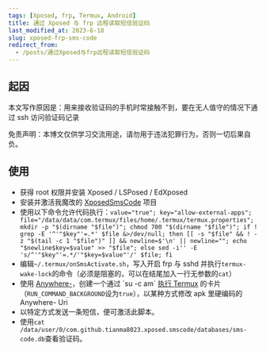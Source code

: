 ```yaml
---
tags: [Xposed, frp, Termux, Android]
title: 通过 Xposed 与 frp 远程读取短信验证码
last_modified_at: 2023-6-18
slug: xposed-frp-sms-code
redirect_from: 
  - /posts/通过Xposed与frp远程读取短信验证码
---
```


## 起因

本文写作原因是：用来接收验证码的手机时常接触不到，要在无人值守的情况下通过 ssh 访问验证码记录

免责声明：本博文仅供学习交流用途，请勿用于违法犯罪行为，否则一切后果自负。

## 使用

- 获得 root 权限并安装 Xposed / LSPosed / EdXposed
- 安装并激活我魔改的 [XposedSmsCode](https://github.com/Young-Lord/XposedSmsCodeTermux) 项目
- 使用以下命令允许代码执行：`value="true"; key="allow-external-apps"; file="/data/data/com.termux/files/home/.termux/termux.properties"; mkdir -p "$(dirname "$file")"; chmod 700 "$(dirname "$file")"; if ! grep -E '^'"$key"'=.*' $file &>/dev/null; then [[ -s "$file" && ! -z "$(tail -c 1 "$file")" ]] && newline=$'\n' || newline=""; echo "$newline$key=$value" >> "$file"; else sed -i'' -E 's/^'"$key"'=.*/'"$key=$value"'/' $file; fi`
- 编辑`~/.termux/onSmsActivate.sh`，写入开启 frp 与 sshd 并执行`termux-wake-lock`的命令（必须是阻塞的，可以在结尾加入一行无参数的`cat`）
- 使用 [Anywhere-](https://www.coolapk.com/apk/com.absinthe.anywhere_)，创建一个通过 `su -c am` [执行 Termux](https://github.com/termux/termux-app/wiki/RUN_COMMAND-Intent#top-command-with-am-startservice-command) 的卡片（`RUN_COMMAND_BACKGROUND`设为`true`），以某种方式修改 apk 里硬编码的 Anywhere- Uri
- 以特定方式发送一条短信，便可激活此脚本。
- 使用`cat /data/user/0/com.github.tianma8023.xposed.smscode/databases/sms-code.db`查看验证码。
